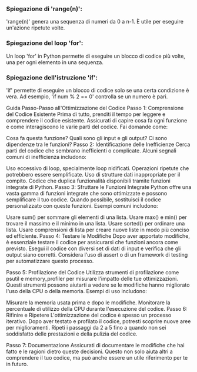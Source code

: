 ### Spiegazione di 'range(n)':
'range(n)' genera una sequenza di numeri da 0 a n-1. È utile per eseguire un'azione ripetute volte.

### Spiegazione del loop 'for':
Un loop 'for' in Python permette di eseguire un blocco di codice più volte, una per ogni elemento in una sequenza.

### Spiegazione dell'istruzione 'if':
'if' permette di eseguire un blocco di codice solo se una certa condizione è vera. Ad esempio, 'if num % 2 == 0' controlla se un numero è pari.

Guida Passo-Passo all'Ottimizzazione del Codice
Passo 1: Comprensione del Codice Esistente
Prima di tutto, prenditi il tempo per leggere e comprendere il codice esistente. Assicurati di capire cosa fa ogni funzione e come interagiscono le varie parti del codice. Fai domande come:

Cosa fa questa funzione?
Quali sono gli input e gli output?
Ci sono dipendenze tra le funzioni?
Passo 2: Identificazione delle Inefficienze
Cerca parti del codice che sembrano inefficienti o complicate. Alcuni segnali comuni di inefficienza includono:

Uso eccessivo di loop, specialmente loop nidificati.
Operazioni ripetute che potrebbero essere semplificate.
Uso di strutture dati inappropriate per il compito.
Codice che duplica funzionalità disponibili tramite funzioni integrate di Python.
Passo 3: Sfruttare le Funzioni Integrate
Python offre una vasta gamma di funzioni integrate che sono ottimizzate e possono semplificare il tuo codice. Quando possibile, sostituisci il codice personalizzato con queste funzioni. Esempi comuni includono:

Usare sum() per sommare gli elementi di una lista.
Usare max() e min() per trovare il massimo e il minimo in una lista.
Usare sorted() per ordinare una lista.
Usare comprensioni di lista per creare nuove liste in modo più conciso ed efficiente.
Passo 4: Testare le Modifiche
Dopo aver apportato modifiche, è essenziale testare il codice per assicurarsi che funzioni ancora come previsto. Esegui il codice con diversi set di dati di input e verifica che gli output siano corretti. Considera l'uso di assert o di un framework di testing per automatizzare questo processo.

Passo 5: Profilazione del Codice
Utilizza strumenti di profilazione come psutil e memory_profiler per misurare l'impatto delle tue ottimizzazioni. Questi strumenti possono aiutarti a vedere se le modifiche hanno migliorato l'uso della CPU o della memoria. Esempi di uso includono:

Misurare la memoria usata prima e dopo le modifiche.
Monitorare la percentuale di utilizzo della CPU durante l'esecuzione del codice.
Passo 6: Rifinire e Ripetere
L'ottimizzazione del codice è spesso un processo iterativo. Dopo aver testato e profilato il codice, potresti scoprire nuove aree per miglioramenti. Ripeti i passaggi da 2 a 5 fino a quando non sei soddisfatto delle prestazioni e della pulizia del codice.

Passo 7: Documentazione
Assicurati di documentare le modifiche che hai fatto e le ragioni dietro queste decisioni. Questo non solo aiuta altri a comprendere il tuo codice, ma può anche essere un utile riferimento per te in futuro.